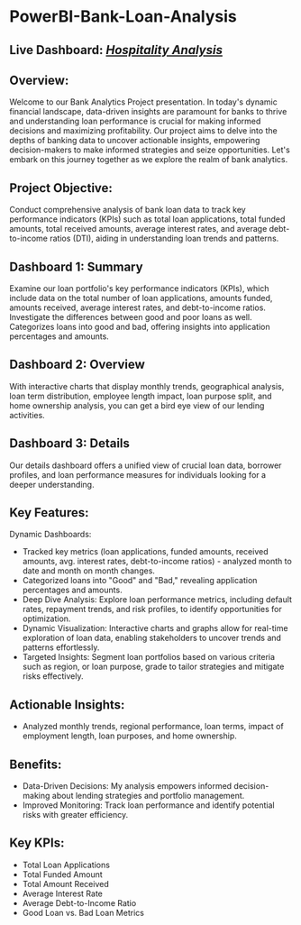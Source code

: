 # PowerBI-Bank-Loan-Analysis

## Live Dashboard: _[Hospitality Analysis](https://app.powerbi.com/view?r=eyJrIjoiZWUzNGMzZTMtYTNiZC00OTg2LTg2YWYtZDcxMWY0ZDdkZDc0IiwidCI6ImM2ZTU0OWIzLTVmNDUtNDAzMi1hYWU5LWQ0MjQ0ZGM1YjJjNCJ9)_

## Overview: 
Welcome to our Bank Analytics Project presentation. In today's dynamic financial landscape, data-driven insights are paramount for banks to thrive and understanding loan performance is crucial for making informed decisions and maximizing profitability. Our project aims to delve into the depths of banking data to uncover actionable insights, empowering decision-makers to make informed strategies and seize opportunities. Let's embark on this journey together as we explore the realm of bank analytics.

## Project Objective:
Conduct comprehensive analysis of bank loan data to track key performance indicators (KPIs) such as total loan applications, total funded amounts, total received amounts, average interest rates, and average debt-to-income ratios (DTI), aiding in understanding loan trends and patterns.


## Dashboard 1: Summary
Examine our loan portfolio's key performance indicators (KPIs), which include data on the total number of loan applications, amounts funded, amounts received, average interest rates, and debt-to-income ratios. Investigate the differences between good and poor loans as well. Categorizes loans into good and bad, offering insights into application percentages and amounts.


## Dashboard 2: Overview
With interactive charts that display monthly trends, geographical analysis, loan term distribution, employee length impact, loan purpose split, and home ownership analysis, you can get a bird eye view of our lending activities.


## Dashboard 3: Details
Our details dashboard offers a unified view of crucial loan data, borrower profiles, and loan performance measures for individuals looking for a deeper understanding.

## Key Features:
Dynamic Dashboards:
- Tracked key metrics (loan applications, funded amounts, received amounts, avg. interest rates, debt-to-income ratios) - analyzed month to date and month on month changes.
- Categorized loans into "Good" and "Bad," revealing application percentages and amounts.
- Deep Dive Analysis: Explore loan performance metrics, including default rates, repayment trends, and risk profiles, to identify opportunities for optimization.
- Dynamic Visualization: Interactive charts and graphs allow for real-time exploration of loan data, enabling stakeholders to uncover trends and patterns effortlessly.
- Targeted Insights: Segment loan portfolios based on various criteria such as region, or loan purpose, grade to tailor strategies and mitigate risks effectively.

## Actionable Insights:
- Analyzed monthly trends, regional performance, loan terms, impact of employment length, loan purposes, and home ownership.

## Benefits:
- Data-Driven Decisions: My analysis empowers informed decision-making about lending strategies and portfolio management.
- Improved Monitoring: Track loan performance and identify potential risks with greater efficiency.

## Key KPIs:
- Total Loan Applications
- Total Funded Amount
- Total Amount Received
- Average Interest Rate
- Average Debt-to-Income Ratio
- Good Loan vs. Bad Loan Metrics

